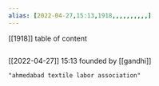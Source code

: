 ```yaml
---
alias: [2022-04-27,15:13,1918,,,,,,,,,,]
---
```

[[1918]]
table of content
```toc
```

[[2022-04-27]] 15:13
founded by [[gandhi]]
```query
"ahmedabad textile labor association"
```